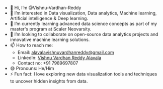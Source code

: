 - 👋 Hi, I’m @Vishnu-Vardhan-Reddy
- 👀 I’m interested in Data visualization, Data analytics, Machine learning, Artificial intelligence & Deep learning.
- 🌱 I’m currently learning advanced data science concepts as part of my master's program at Scaler Neovarsity.
- 💞️ I’m looking to collaborate on open-source data analytics projects and innovative machine learning solutions.
- 📫 How to reach me:
  - Email: alavalavishnuvardhanreddy@gmail.com
  - LinkedIn: [Vishnu Vardhan Reddy Alavala](https://www.linkedin.com/in/vishnu-vardhan-reddy-alavala-05ba26156)
  - Contact no: +91 7989697807
- 😄 Pronouns: He/Him
- ⚡ Fun fact: I love exploring new data visualization tools and techniques to uncover hidden insights from data.

<!---
Vishnu-Vardhan-Reddy-Repo/Vishnu-Vardhan-Reddy-Repo is a ✨ special ✨ repository because its `README.md` (this file) appears on your GitHub profile.
You can click the Preview link to take a look at your changes.
--->

<!---
Vishnu-Vardhan-Reddy-Repo/Vishnu-Vardhan-Reddy-Repo is a ✨ special ✨ repository because its `README.md` (this file) appears on your GitHub profile.
You can click the Preview link to take a look at your changes.
--->
